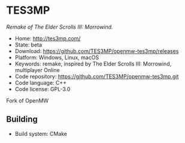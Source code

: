 # TES3MP

_Remake of The Elder Scrolls III: Morrowind._

- Home: http://tes3mp.com/
- State: beta
- Download: https://github.com/TES3MP/openmw-tes3mp/releases
- Platform: Windows, Linux, macOS
- Keywords: remake, inspired by The Elder Scrolls III: Morrowind, multiplayer Online
- Code repository: https://github.com/TES3MP/openmw-tes3mp.git
- Code language: C++
- Code license: GPL-3.0

Fork of OpenMW

## Building

- Build system: CMake
